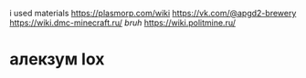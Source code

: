 i used materials
https://plasmorp.com/wiki
https://vk.com/@apgd2-brewery
https://wiki.dmc-minecraft.ru/ _bruh_
https://wiki.politmine.ru/
# алекзум lox

